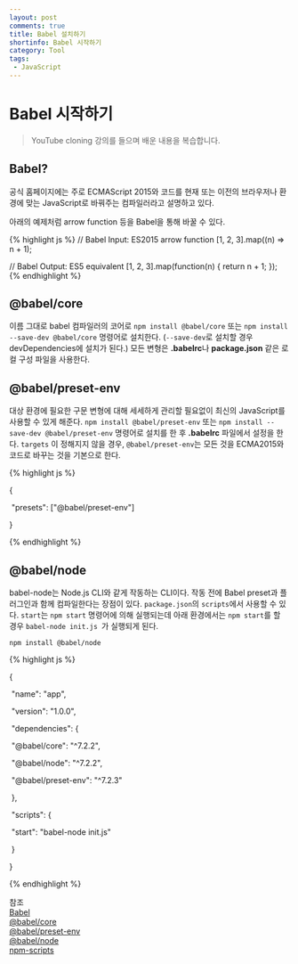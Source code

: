 ```yaml
---
layout: post
comments: true
title: Babel 설치하기
shortinfo: Babel 시작하기
category: Tool
tags:
 - JavaScript
---
```




# Babel 시작하기

> YouTube cloning 강의를 들으며 배운 내용을 복습합니다.



## Babel?

공식 홈페이지에는 주로 ECMAScript 2015와 코드를  현재 또는 이전의 브라우저나 환경에 맞는 JavaScript로 바꿔주는 컴파일러라고 설명하고 있다.



아래의 예제처럼 arrow function 등을 Babel을 통해 바꿀 수 있다.

{% highlight js %}
// Babel Input: ES2015 arrow function
[1, 2, 3].map((n) => n + 1);

// Babel Output: ES5 equivalent
[1, 2, 3].map(function(n) {
	return n + 1;
});
{% endhighlight %}




## @babel/core

이름 그대로 babel 컴파일러의 코어로  `npm install @babel/core` 또는 `npm install --save-dev @babel/core` 명령어로 설치한다. (`--save-dev`로 설치할 경우 devDependencies에 설치가 된다.) 모든 변형은 **.babelrc**나 **package.json** 같은 로컬 구성 파일을 사용한다.



## @babel/preset-env

대상 환경에 필요한 구문 변형에 대해 세세하게 관리할 필요없이 최신의 JavaScript를 사용할 수 있게 해준다. `npm install @babel/preset-env` 또는 `npm install --save-dev @babel/preset-env` 명령어로 설치를 한 후 **.babelrc** 파일에서 설정을 한다.  `targets` 이 정해지지 않을 경우, `@babel/preset-env`는 모든 것을 ECMA2015와 코드로 바꾸는 것을 기본으로 한다.

{% highlight js %}

{

​    "presets": ["@babel/preset-env"] 

}

{% endhighlight %}



## @babel/node

babel-node는 Node.js CLI와 같게 작동하는 CLI이다. 작동 전에 Babel preset과 플러그인과 함께 컴파일한다는 장점이 있다. `package.json`의 `scripts`에서 사용할 수 있다. `start`는 `npm start` 명령어에 의해 실행되는데 아래 환경에서는 `npm start`를 할 경우 `babel-node init.js `가 실행되게 된다.

`npm install @babel/node`



{% highlight js %}

{

​    "name": "app",

​    "version": "1.0.0",

​    "dependencies": {

​        "@babel/core": "^7.2.2",

​        "@babel/node": "^7.2.2",

​        "@babel/preset-env": "^7.2.3"      

​    },

​    "scripts": {

​        "start": "babel-node init.js"

​    } 

}

{% endhighlight %}

참조  
[Babel](https://babeljs.io/docs/en/)  
[@babel/core](https://babeljs.io/docs/en/babel-core#docsNav)  
[@babel/preset-env](https://babeljs.io/docs/en/babel-preset-env#docsNav)  
[@babel/node](https://babeljs.io/docs/en/babel-node)  
[npm-scripts](https://docs.npmjs.com/misc/scripts)

